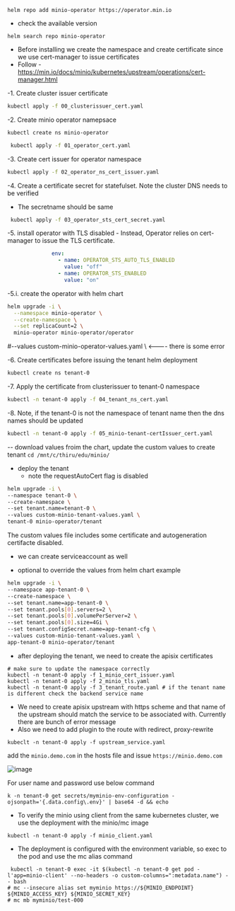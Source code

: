 ```
helm repo add minio-operator https://operator.min.io
```

- check the available version

```
helm search repo minio-operator
```

- Before installing we create the namespace and create certificate since we use cert-manager to issue certificates
 - Follow - https://min.io/docs/minio/kubernetes/upstream/operations/cert-manager.html

-1. Create cluster issuer certificate

```sh
kubectl apply -f 00_clusterissuer_cert.yaml
```

-2. Create minio operator namepsace

```sh
kubectl create ns minio-operator
```

```sh
 kubectl apply -f 01_operator_cert.yaml
```

-3. Create cert issuer for operator namespace

```sh
kubectl apply -f 02_operator_ns_cert_issuer.yaml
```

-4. Create a certificate secret for statefulset. Note the cluster DNS needs to be verified
- The secretname should be same

```sh
 kubectl apply -f 03_operator_sts_cert_secret.yaml
```

-5. install operator with TLS disabled - Instead, Operator relies on cert-manager to issue the TLS certificate.

```yaml
              env:
                - name: OPERATOR_STS_AUTO_TLS_ENABLED
                  value: "off"
                - name: OPERATOR_STS_ENABLED
                  value: "on"
```

-5.i. create the operator with helm chart 

```sh
helm upgrade -i \
  --namespace minio-operator \
  --create-namespace \
  --set replicaCount=2 \
  minio-operator minio-operator/operator
```
  #--values custom-minio-operator-values.yaml \ <---- there is some error 

-6. Create certificates before issuing the tenant helm deployment

```sh
kubectl create ns tenant-0
```
-7. Apply the certificate from clusterissuer to tenant-0 namespace

```sh
kubectl -n tenant-0 apply -f 04_tenant_ns_cert.yaml
```

-8. Note, if the tenant-0 is not the namespace of tenant name then the dns names should be updated

```sh
kubectl -n tenant-0 apply -f 05_minio-tenant-certIssuer_cert.yaml
```

-- download values froim the chart, update the custom values to create tenant `cd /mnt/c/thiru/edu/minio/`

- deploy the tenant
  - note the requestAutoCert flag is disabled

```sh
helm upgrade -i \
--namespace tenant-0 \
--create-namespace \
--set tenant.name=tenant-0 \
--values custom-minio-tenant-values.yaml \
tenant-0 minio-operator/tenant
```

 The custom values file includes some certificate and autogeneration certifacte disabled.
 - we can create serviceaccount as well

- optional to override the values from helm chart example
```sh
helm upgrade -i \
--namespace app-tenant-0 \
--create-namespace \
--set tenant.name=app-tenant-0 \
--set tenant.pools[0].servers=2 \
--set tenant.pools[0].volumePerServer=2 \
--set tenant.pools[0].size=4Gi \
--set tenant.configSecret.name=app-tenant-cfg \
--values custom-minio-tenant-values.yaml \
app-tenant-0 minio-operator/tenant
```

- after deploying the tenant, we need to create the apisix certificates

```
# make sure to update the namespace correctly
kubectl -n tenant-0 apply -f 1_minio_cert_issuer.yaml
kubectl -n tenant-0 apply -f 2_minio_tls.yaml
kubectl -n tenant-0 apply -f 3_tenant_route.yaml # if the tenant name is different check the backend service name
``` 

- We need to create apisix upstream with https scheme and that name of the upstream should match the service to be associated with. Currently there are bunch of error message
- Also we need to add plugin to the route with redirect, proxy-rewrite

```
kubeclt -n tenant-0 apply -f upstream_service.yaml
```

add the `minio.demo.com` in the hosts file and issue `https://minio.demo.com`

![image](https://github.com/user-attachments/assets/a9932885-15f3-47ba-a635-0e2e76b4a7c4)

For user name and password use below command 

```
k -n tenant-0 get secrets/myminio-env-configuration -ojsonpath='{.data.config\.env}' | base64 -d && echo
```

- To verify the minio using client from the same kubernetes cluster, we use the deployment with the minio/mc image

```
kubectl -n tenant-0 apply -f minio_client.yaml
```

- The deployment is configured with the environment variable, so exec to the pod and use the mc alias command

```
 kubectl -n tenant-0 exec -it $(kubectl -n tenant-0 get pod -l'app=minio-client' --no-headers -o custom-columns=":metadata.name") -- bash
# mc --insecure alias set myminio https://${MINIO_ENDPOINT} ${MINIO_ACCESS_KEY} ${MINIO_SECRET_KEY}
# mc mb myminio/test-000
```
